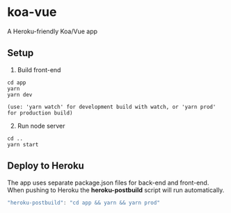 # koa-vue
A Heroku-friendly Koa/Vue app
## Setup
1. Build front-end
```
cd app
yarn
yarn dev

(use: 'yarn watch' for development build with watch, or 'yarn prod' for production build)
```
2. Run node server
```
cd ..
yarn start
```
## Deploy to Heroku
The app uses separate package.json files for back-end and front-end. When pushing to Heroku the __heroku-postbuild__ script will run automatically.
```javascript
"heroku-postbuild": "cd app && yarn && yarn prod"
```
